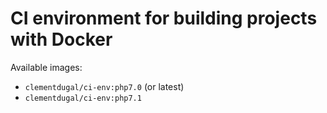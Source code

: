 # CI environment for building projects with Docker

Available images:
- `clementdugal/ci-env:php7.0` (or latest)
- `clementdugal/ci-env:php7.1`
